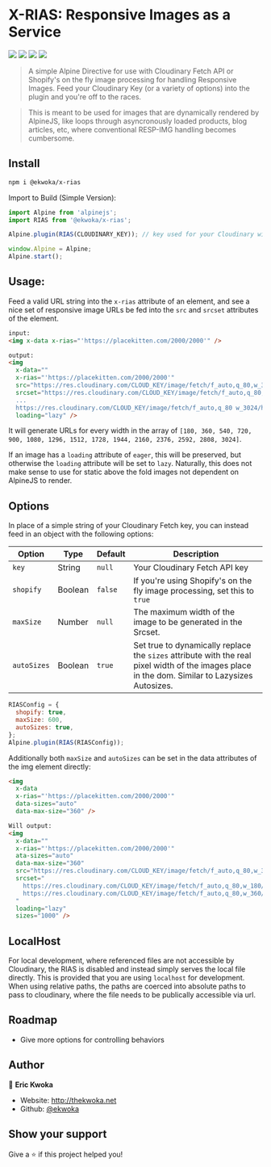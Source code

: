 # X-RIAS: Responsive Images as a Service

[<img src="https://img.shields.io/npm/v/@ekwoka/x-rias?label=%20&style=for-the-badge&logo=pnpm&logoColor=white">](https://www.npmjs.com/package/@ekwoka/x-rias)
<img src="https://img.shields.io/npm/types/@ekwoka/x-rias?label=%20&amp;logo=typescript&amp;logoColor=white&amp;style=for-the-badge">
<img src="https://img.shields.io/npm/dt/@ekwoka/x-rias?style=for-the-badge&logo=npm&logoColor=white" >
[<img src="https://img.shields.io/bundlephobia/minzip/@ekwoka/x-rias?style=for-the-badge&logo=esbuild&logoColor=white">](https://bundlephobia.com/package/@ekwoka/x-rias)

> A simple Alpine Directive for use with Cloudinary Fetch API or Shopify's on the fly image processing for handling Responsive Images. Feed your Cloudinary Key (or a variety of options) into the plugin and you're off to the races.

> This is meant to be used for images that are dynamically rendered by AlpineJS, like loops through asyncronously loaded products, blog articles, etc, where conventional RESP-IMG handling becomes cumbersome.

## Install

```sh
npm i @ekwoka/x-rias
```

Import to Build (Simple Version):

```js
import Alpine from 'alpinejs';
import RIAS from '@ekwoka/x-rias';

Alpine.plugin(RIAS(CLOUDINARY_KEY)); // key used for your Cloudinary with Fetch API

window.Alpine = Alpine;
Alpine.start();
```

## Usage:

Feed a valid URL string into the `x-rias` attribute of an element, and see a nice set of responsive image URLs be fed into the `src` and `srcset` attributes of the element.

```html
input:
<img x-data x-rias="'https://placekitten.com/2000/2000'" />

output:
<img
  x-data=""
  x-rias="'https://placekitten.com/2000/2000'"
  src="https://res.cloudinary.com/CLOUD_KEY/image/fetch/f_auto,q_80,w_360/https://placekitten.com/2000/2000"
  srcset="https://res.cloudinary.com/CLOUD_KEY/image/fetch/f_auto,q_80,w_180/https://placekitten.com/2000/2000 180w,https://res.cloudinary.com/CLOUD_KEY/image/fetch/f_auto,q_80,w_360/https://placekitten.com/2000/2000 360w,
  ...
  https://res.cloudinary.com/CLOUD_KEY/image/fetch/f_auto,q_80 w_3024/https://placekitten.com/2000/2000 3024w"
  loading="lazy" />
```

It will generate URLs for every width in the array of `[180, 360, 540, 720, 900, 1080, 1296, 1512, 1728, 1944, 2160, 2376, 2592, 2808, 3024]`.

If an image has a `loading` attribute of `eager`, this will be preserved, but otherwise the `loading` attribute will be set to `lazy`. Naturally, this does not make sense to use for static above the fold images not dependent on AlpineJS to render.

## Options

In place of a simple string of your Cloudinary Fetch key, you can instead feed in an object with the following options:

| Option      | Type    | Default | Description                                                                                                                                     |
| ----------- | ------- | ------- | ----------------------------------------------------------------------------------------------------------------------------------------------- |
| `key`       | String  | `null`  | Your Cloudinary Fetch API key                                                                                                                   |
| `shopify`   | Boolean | `false` | If you're using Shopify's on the fly image processing, set this to `true`                                                                       |
| `maxSize`   | Number  | `null`  | The maximum width of the image to be generated in the Srcset.                                                                                   |
| `autoSizes` | Boolean | `true`  | Set true to dynamically replace the `sizes` attribute with the real pixel width of the images place in the dom. Similar to Lazysizes Autosizes. |

```js
RIASConfig = {
  shopify: true,
  maxSize: 600,
  autoSizes: true,
};
Alpine.plugin(RIAS(RIASConfig));
```

Additionally both `maxSize` and `autoSizes` can be set in the data attributes of the img element directly:

```html
<img
  x-data
  x-rias="'https://placekitten.com/2000/2000'"
  data-sizes="auto"
  data-max-size="360" />

Will output:
<img
  x-data=""
  x-rias="'https://placekitten.com/2000/2000'"
  ata-sizes="auto"
  data-max-size="360"
  src="https://res.cloudinary.com/CLOUD_KEY/image/fetch/f_auto,q_80,w_360/https://placekitten.com/2000/2000"
  srcset="
    https://res.cloudinary.com/CLOUD_KEY/image/fetch/f_auto,q_80,w_180/https://placekitten.com/2000/2000 180w,
    https://res.cloudinary.com/CLOUD_KEY/image/fetch/f_auto,q_80,w_360/https://placekitten.com/2000/2000 360w
  "
  loading="lazy"
  sizes="1000" />
```

## LocalHost

For local development, where referenced files are not accessible by Cloudinary, the RIAS is disabled and instead simply serves the local file directly. This is provided that you are using `localhost` for development. When using relative paths, the paths are coerced into absolute paths to pass to cloudinary, where the file needs to be publically accessible via url.

## Roadmap

- Give more options for controlling behaviors

## Author

👤 **Eric Kwoka**

- Website: http://thekwoka.net
- Github: [@ekwoka](https://github.com/ekwoka)

## Show your support

Give a ⭐️ if this project helped you!
